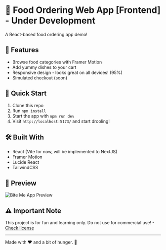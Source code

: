 # 🍔 Food Ordering Web App [Frontend] - Under Development

A React-based food ordering app demo!

## 🌟 Features

- Browse food categories with Framer Motion
- Add yummy dishes to your cart
- Responsive design - looks great on all devices! (95%)
- Simulated checkout (soon)

## 🚀 Quick Start

1. Clone this repo
2. Run `npm install`
3. Start the app with `npm run dev`
4. Visit `http://localhost:5173/` and start drooling!

## 🛠️ Built With

- React (Vite for now, will be implemented to NextJS)
- Framer Motion
- Lucide React
- TailwindCSS

## 👀 Preview

![Bite Me App Preview](https://i.imgur.com/4DASQgP.png)

## ⚠️ Important Note

This project is for fun and learning only. Do not use for commercial use! - [Check license](https://github.com/DanCodernaut/Food-Board/?tab=License-1-ov-file)

---

Made with ❤️ and a bit of hunger. 🍕
